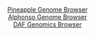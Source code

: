 <div id="Pineapple_Genome_Browser" align="center">
  <a href="https://igv.org/app/?sessionURL=blob:zZJdb5swGEb_i6VWm0TAhhACUjWlTdNW3VKFlqZNVSEDhrgFm9rOV6P8972rNu1mlZqLTZMQH68Mfp7D2aIlU5pLgSLk2sS3CUEW0nO5uqZNW7MxbZhGUUlrzSykWMkUEzlD0RaVVBuaxF_hzbkxrY4ch5u201BRSVt7Nm3oqxR0pe1cNs6JrGuaSUWNVNo5VnQpHV4tOyuW0ba1YW_P9p2CGurQup1LoaXTMlGlK_he.muUVkzIhqXNojb8LUAKeSBjYZf0y2B6PchzpvUl21wUR4PLi8Gtd5rMznons.TqfJr0pofXvBLULBQ7Gssko8_z.Ob2nsi8uJqc1xvlD88WUh94w8PTdcsV00ckIH0vIAR3AQwXBVv_T53h4Hv2zqYvB.6xeKpmJzcH7mj2ROA8ScIRXJK7QXN.g9_pv7NQLfMF.IDyuQoigi0P9yzf7XV.3JK.hXEIlJTkKHp4tJBRNH.G5Q9bZDYtWIM0e1m8CWQhqQqmUNQJMQ5IGLp.N.jiMCQ7a4sWqv57iEdJHAbYHbhuLy15bUDpItWi1TYVwl7mpV297smUxv3uHVDFlWnXsa6JmoxewzCPg3ly_65NsPnbj4SqH8n0T_z7SBDbZPtKdzyc3OW8_60fXwzHbNIFVpvnsW4v17Nk9UdAPtTdD04pVUMNrIcJPP40bkkVp8LAYMk1z3jNzWYKHOUKRcT1QFyUy1qCiUhV2SdsYYv4.PNvQb3d4.47">Pineapple Genome Browser</a>
</div>
<div id="Alphonso_Genome_Browser" align="center">
  <a href="https://igv.org/app/?sessionURL=blob:zZJ_a6MwHMbfS2DjDqwmOrUK43Bt96vbytbzChtDokabu5i4JNW1pe992bjj_rnB.scdB4LmSzTP8_GzBR2RigoOYuDayLcRAhZQS9HPcdMycoMbokBcYaaIBSSpiCS8ICDeggorjdO7K_PmUutWxY5DdTtoMK.FrTwbN3gjOO6VXYjGGQnGcC4k1kIq50TiTji07gY9yXHb2uZsz_adEmvsYNYuBVfCaQmvs958L_s1ymrCRUOyZsU0fQuQmTwmY2lX.EuymCdFQZSakvVFeZxML5Jv3iS9PwtG9.nsfJEGi8M5rTnWK0mOwztfjjbnl5thdToeorKjwyi_vPJqmB5448PJc0slUccoREMvRDB6BUN5SZ7_p87monv2PhqX87Pz2bwL..tZfh.iySpg09H32YF7Onmn.c4CTBQrYwIoljKMEbQ8GFi.GwxeH9HQgjAyfKSgIH54tICWuPhhtj9sgV63xhegyNPqTR0LCFkSCeJBBGGIosj1j8IjGEVoZ23BSrK_B_c0vYtC6CauG2QVZdrIXGaKt8rGnNtdUdn1Zl.aXxNy9UzTa0NPzEZlbu7z9Q0bjslTu6jfNckc__YTTdmPpPon7n0kiK3zfYU7cE_G_rR5SqZNvehuDaBRH7FgulT.LDGr2z9Cck3l_QBVQjZYm_1mYpY_veuwpJhrM.ioojllVK8XhqXoQYxcz.gLCsGE8RHIOv8ELWghH37.ram3e9y9AA--">Alphonso Genome Browser</a>
</div>


<div id="DAF_Genomics_Browser" align="center">
  <a href="https://igv.org/app/?sessionURL=blob:tZFra9swFIb_i6D9ZDuW7cSxIQyvbbaQdYW4XiClBM0.jrXq4khykzTkv0.4LYONMgYdSELiXN5X5zmiR1CaSoFSFHh46GGMHKQbucsJbxl8JRw0SmvCNDhIQQ0KRAkoPaKaaEOKxRdb2RjT6nQwqEjtbkBITkvt6dAjratlZxqwqW7gEU6epCA77ZWS22RDBoS1jRRaDkhZgtauP2hBbNY7Yo_X2LpvCWveMUN71bU1YY1VXk2sWyoq2P_FyH9Qtot.yJZ51tfP4TCrJtl8ln0Lr4rVp9HFqrj5vCxGy_OcbgQxnYJJji8No80D_DgLPsLFdJ5tFwdxm8_M7VNxFl6eX.1bqkBPcIzHYYxxPEYnBzFZdhYCKhuFUxw5cTB2gihyX67hcGSnoCRF6d29g4wi5YNNvzsic2gtKqRh2_XUHCRVBQqlbuL7MU6SYBjFkZ8k.OQcUafYO7OcFosk9oMsCEbed8Ktfk1ZP0Ar9GfwvUD.1tnufwXFqqwKh.EqGvt8vsfb63za3Czl9WLvv4HJQW9.q5aKE2NDz88XKIRZNQ7C_KISnu5PPwE-">DAF Genomics Browser</a>
</div>
